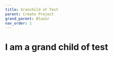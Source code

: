 ```yaml
---
title: Granchild of Test
parent: Create Project
grand_parent: Blazor
nav_order: 1
---
```


# I am a grand child of test
